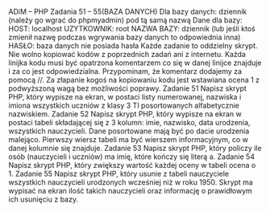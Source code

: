 ADiM – PHP Zadania 51 – 55(BAZA DANYCH)
Dla bazy danych: dziennik (należy go wgrać do phpmyadmin) pod tą samą nazwą
Dane dla bazy:
HOST: localhost
UZYTKOWNIK: root
NAZWA BAZY: dziennik (lub jeśli ktoś zmienił nazwę podczas wgrywania bazy danych to odpowiednia inna)
HASŁO: baza danych nie posiada hasła
Każde zadanie to oddzielny skrypt. Nie wolno kopiować kodów z poprzednich zadań ani z internetu. Każda linijka kodu musi być opatrzona komentarzem co się w danej linijce znajduje i za co jest odpowiedzialna. Przypominam, że komentarz dodajemy za pomocą //. Za złapanie kogoś na kopiowaniu kodu jest wstawiana ocena 1 z podwyższoną wagą bez możliwości poprawy.
Zadanie 51
Napisz skrypt PHP, który wypisze na ekran, w postaci listy numerowanej, nazwiska i imiona wszystkich uczniów z klasy 3 TI posortowanych alfabetycznie nazwiskiem.
Zadanie 52
Napisz skrypt PHP, który wypisze na ekran w postaci tabeli składającej się z 3 kolumn: imie, nazwisko, data urodzenia, wszystkich nauczycieli. Dane posortowane mają być po dacie urodzenia malejąco. Pierwszy wiersz tabeli ma być wierszem informacyjnym, co w danej kolumnie się znajduje.
Zadanie 53
Napisz skrypt PHP, który policzy ile osób (nauczycieli i uczniów) ma imię, które kończy się literą a.
Zadanie 54
Napisz skrypt PHP, który zwiększy wartość każdej oceny w tabeli ocena o 1.
Zadanie 55
Napisz skrypt PHP, który usunie z tabeli nauczyciele wszystkich nauczycieli urodzonych wcześniej niż w roku 1950. Skrypt ma wypisać na ekran ilość takich nauczycieli oraz informację o prawidłowym ich usunięciu z bazy.
